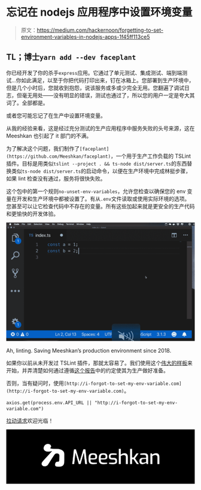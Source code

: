 # 忘记在 nodejs 应用程序中设置环境变量

> 原文：<https://medium.com/hackernoon/forgetting-to-set-environment-variables-in-nodejs-apps-1f45ff113ce5>

## TL；博士`yarn add --dev faceplant`

你已经开发了你的杀手`express`应用。它通过了单元测试、集成测试、端到端测试...你如此满足，以至于你把代码打印出来，钉在冰箱上。您部署到生产环境中，但是几个小时后，您就收到抱怨，说该服务或多或少完全无用。您翻遍了调试日志，但毫无用处——没有明显的错误，测试也通过了，所以您的用户一定是夸大其词了。全部都是。

或者您可能忘记了在生产中设置环境变量。

从我的经验来看，这是经过充分测试的生产应用程序中服务失败的头号来源，这在 Meeshkan 也引起了 it 部门的不满。

为了解决这个问题，我们制作了`[faceplant](https://github.com/Meeshkan/faceplant)`，一个用于生产工作负载的 TSLint 插件。目标是用类似`tslint --project . && ts-node dist/server.ts`的东西替换类似`ts-node dist/server.ts`的启动命令，以便在生产环境中完成林挺步骤，如果 lint 检查没有通过，服务将很快失败。

这个包中的第一个规则`no-unset-env-variables`，允许您检查以确保您的 env 变量在开发和生产环境中都被设置了。有从`.env`文件读取或使用实际环境的选项。您甚至可以让它检查代码中不存在的变量。所有这些加起来就是更安全的生产代码和更愉快的开发体验。

![](img/59228dfdece6a419616417fe37707b64.png)

Ah, linting. Saving Meeshkan’s production environment since 2018.

如果你以前从未开发过 TSLint 插件，那就太容易了。我们使用这个[伟大的样板](https://github.com/eranshabi/tslint-custom-rules-boilerplate)来开始，并弄清楚如何通过遵循[这个报告](https://github.com/cartant/rxjs-tslint-rules)中的约定使其为生产做好准备。

否则，当有疑问时，使用`[http://i-forgot-to-set-my-env-variable.com](http://i-forgot-to-set-my-env-variable.com)`。

```
axios.get(process.env.API_URL || "http://i-forgot-to-set-my-env-variable.com")
```

[拉动请求](https://github.com/Meeshkan/i-forgot-to-set-my-env-variable)欢迎光临！

![](img/a3813c2297249e7db28e55f76f4bebbc.png)